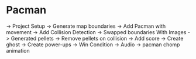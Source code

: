 
# Pacman

 -> Project Setup
 -> Generate map boundaries
 -> Add Pacman with movement
 -> Add Collision Detection
 -> Swapped boundaries With Images
 -> Generated pellets
 -> Remove pellets on collision
 -> Add score
 -> Create ghost
 -> Create power-ups
 -> Win Condition
 -> Audio
 -> pacman chomp animation
